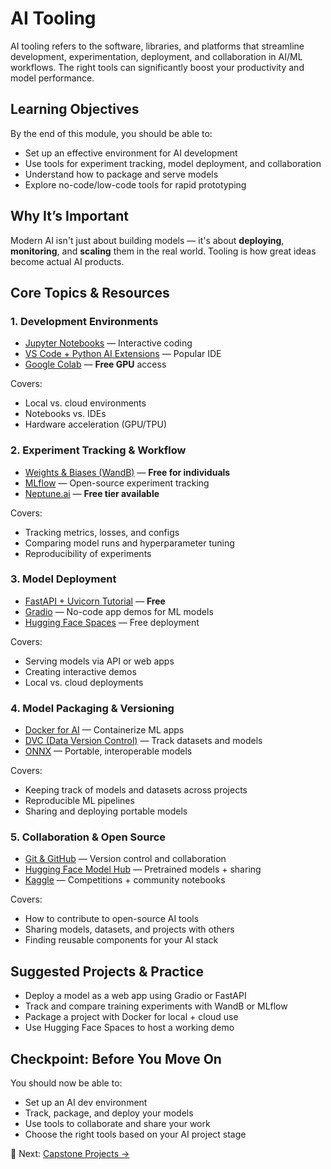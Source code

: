 # AI Tooling

AI tooling refers to the software, libraries, and platforms that streamline development, experimentation, deployment, and collaboration in AI/ML workflows. The right tools can significantly boost your productivity and model performance.

## Learning Objectives

By the end of this module, you should be able to:

- Set up an effective environment for AI development
- Use tools for experiment tracking, model deployment, and collaboration
- Understand how to package and serve models
- Explore no-code/low-code tools for rapid prototyping

## Why It’s Important

Modern AI isn't just about building models — it's about **deploying**, **monitoring**, and **scaling** them in the real world. Tooling is how great ideas become actual AI products.

## Core Topics & Resources

### 1. Development Environments

- [Jupyter Notebooks](https://jupyter.org/) — Interactive coding  
- [VS Code + Python AI Extensions](https://code.visualstudio.com/) — Popular IDE  
- [Google Colab](https://colab.research.google.com/) — **Free GPU** access

Covers:
- Local vs. cloud environments
- Notebooks vs. IDEs
- Hardware acceleration (GPU/TPU)

### 2. Experiment Tracking & Workflow

- [Weights & Biases (WandB)](https://wandb.ai/) — **Free for individuals**  
- [MLflow](https://mlflow.org/) — Open-source experiment tracking  
- [Neptune.ai](https://neptune.ai/) — **Free tier available**

Covers:
- Tracking metrics, losses, and configs
- Comparing model runs and hyperparameter tuning
- Reproducibility of experiments

### 3. Model Deployment

- [FastAPI + Uvicorn Tutorial](https://fastapi.tiangolo.com/) — **Free**  
- [Gradio](https://www.gradio.app/) — No-code app demos for ML models  
- [Hugging Face Spaces](https://huggingface.co/spaces) — Free deployment

Covers:
- Serving models via API or web apps
- Creating interactive demos
- Local vs. cloud deployments

### 4. Model Packaging & Versioning

- [Docker for AI](https://docs.docker.com/get-started/overview/) — Containerize ML apps  
- [DVC (Data Version Control)](https://dvc.org/) — Track datasets and models  
- [ONNX](https://onnx.ai/) — Portable, interoperable models

Covers:
- Keeping track of models and datasets across projects
- Reproducible ML pipelines
- Sharing and deploying portable models

### 5. Collaboration & Open Source

- [Git & GitHub](https://github.com/) — Version control and collaboration  
- [Hugging Face Model Hub](https://huggingface.co/models) — Pretrained models + sharing  
- [Kaggle](https://www.kaggle.com/) — Competitions + community notebooks

Covers:
- How to contribute to open-source AI tools
- Sharing models, datasets, and projects with others
- Finding reusable components for your AI stack

## Suggested Projects & Practice

- Deploy a model as a web app using Gradio or FastAPI
- Track and compare training experiments with WandB or MLflow
- Package a project with Docker for local + cloud use
- Use Hugging Face Spaces to host a working demo

## Checkpoint: Before You Move On
You should now be able to:

- Set up an AI dev environment
- Track, package, and deploy your models
- Use tools to collaborate and share your work
- Choose the right tools based on your AI project stage

🔗 Next: [Capstone Projects →](../capstone-project/07_capstone-projects.md)
